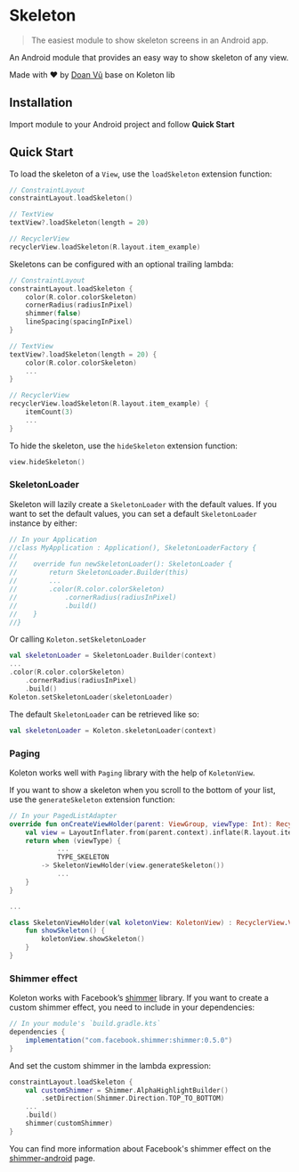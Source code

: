 # Skeleton

> The easiest module to show skeleton screens in an Android app.

An Android module that provides an easy way to show skeleton of any view.

Made with ❤ by [Doan Vũ](https://github.com/doanvu2000) base on Koleton lib

## Installation

Import module to your Android project and follow **Quick Start**

## Quick Start

To load the skeleton of a `View`, use the `loadSkeleton` extension function:

```kotlin
// ConstraintLayout
constraintLayout.loadSkeleton()

// TextView
textView?.loadSkeleton(length = 20)

// RecyclerView
recyclerView.loadSkeleton(R.layout.item_example)
```

Skeletons can be configured with an optional trailing lambda:

```kotlin
// ConstraintLayout
constraintLayout.loadSkeleton {
    color(R.color.colorSkeleton)
    cornerRadius(radiusInPixel)
    shimmer(false)
    lineSpacing(spacingInPixel)
}

// TextView
textView?.loadSkeleton(length = 20) {
    color(R.color.colorSkeleton)
    ...
}

// RecyclerView
recyclerView.loadSkeleton(R.layout.item_example) {
    itemCount(3)
    ...
}
```

To hide the skeleton, use the `hideSkeleton` extension function:

```kotlin
view.hideSkeleton()
```

### SkeletonLoader

Skeleton will lazily create a `SkeletonLoader` with the default values.
If you want to set the default values, you can set a default `SkeletonLoader` instance by either:

```kotlin
// In your Application
//class MyApplication : Application(), SkeletonLoaderFactory {
//
//    override fun newSkeletonLoader(): SkeletonLoader {
//        return SkeletonLoader.Builder(this)
//        ...
//        .color(R.color.colorSkeleton)
//            .cornerRadius(radiusInPixel)
//            .build()
//    }
//}
```

Or calling `Koleton.setSkeletonLoader`

```kotlin
val skeletonLoader = SkeletonLoader.Builder(context)
...
.color(R.color.colorSkeleton)
    .cornerRadius(radiusInPixel)
    .build()
Koleton.setSkeletonLoader(skeletonLoader)
```

The default `SkeletonLoader` can be retrieved like so:

```kotlin
val skeletonLoader = Koleton.skeletonLoader(context)
```

### Paging

Koleton works well with `Paging` library with the help of `KoletonView`.

If you want to show a skeleton when you scroll to the bottom of your list, use
the `generateSkeleton` extension function:

```kotlin
// In your PagedListAdapter
override fun onCreateViewHolder(parent: ViewGroup, viewType: Int): RecyclerView.ViewHolder {
    val view = LayoutInflater.from(parent.context).inflate(R.layout.item_sample, parent, false)
    return when (viewType) {
            ...
            TYPE_SKELETON
        -> SkeletonViewHolder(view.generateSkeleton())
            ...
    }
}

...

class SkeletonViewHolder(val koletonView: KoletonView) : RecyclerView.ViewHolder(koletonView) {
    fun showSkeleton() {
        koletonView.showSkeleton()
    }
}
```

### Shimmer effect

Koleton works with Facebook’s [shimmer](https://github.com/facebook/shimmer-android) library. If you
want to create a custom shimmer effect, you need to include in your dependencies:

```gradle
// In your module's `build.gradle.kts`
dependencies {
    implementation("com.facebook.shimmer:shimmer:0.5.0")
}
```

And set the custom shimmer in the lambda expression:

```kotlin
constraintLayout.loadSkeleton {
    val customShimmer = Shimmer.AlphaHighlightBuilder()
        .setDirection(Shimmer.Direction.TOP_TO_BOTTOM)
    ...
    .build()
    shimmer(customShimmer)
}
```

You can find more information about Facebook's shimmer effect on
the [shimmer-android](http://facebook.github.io/shimmer-android) page.